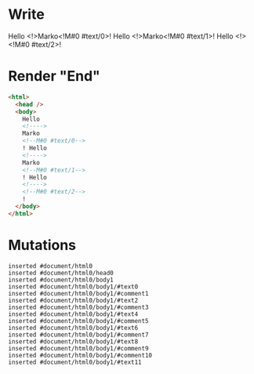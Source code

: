 # Write
  Hello <!>Marko<!M#0 #text/0>! Hello <!>Marko<!M#0 #text/1>! Hello <!><!M#0 #text/2>!


# Render "End"
```html
<html>
  <head />
  <body>
    Hello 
    <!---->
    Marko
    <!--M#0 #text/0-->
    ! Hello 
    <!---->
    Marko
    <!--M#0 #text/1-->
    ! Hello 
    <!---->
    <!--M#0 #text/2-->
    !
  </body>
</html>
```

# Mutations
```
inserted #document/html0
inserted #document/html0/head0
inserted #document/html0/body1
inserted #document/html0/body1/#text0
inserted #document/html0/body1/#comment1
inserted #document/html0/body1/#text2
inserted #document/html0/body1/#comment3
inserted #document/html0/body1/#text4
inserted #document/html0/body1/#comment5
inserted #document/html0/body1/#text6
inserted #document/html0/body1/#comment7
inserted #document/html0/body1/#text8
inserted #document/html0/body1/#comment9
inserted #document/html0/body1/#comment10
inserted #document/html0/body1/#text11
```